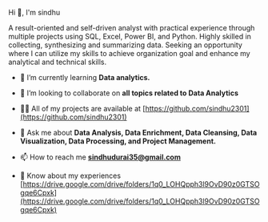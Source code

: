Hi 👋, I'm sindhu

A result-oriented and self-driven analyst with practical experience through multiple projects using SQL, Excel, Power BI, and Python. Highly skilled in collecting, synthesizing and summarizing data. Seeking an opportunity where I can utilize my skills to achieve organization goal and enhance my analytical and technical skills.

- 🌱 I’m currently learning **Data analytics.**

- 👯 I’m looking to collaborate on **all topics related to Data Analytics**

- 👨‍💻 All of my projects are available at [https://github.com/sindhu2301](https://github.com/sindhu2301)

- 💬 Ask me about **Data Analysis, Data Enrichment, Data Cleansing, Data Visualization, Data Processing, and Project Management.**

- 📫 How to reach me **sindhudurai35@gmail.com**

- 📄 Know about my experiences [https://drive.google.com/drive/folders/1q0_LOHQpph3l9OvD90z0GTSOgqe6Cpxk](https://drive.google.com/drive/folders/1q0_LOHQpph3l9OvD90z0GTSOgqe6Cpxk)











